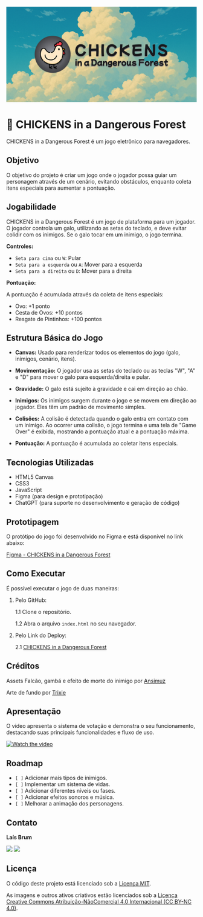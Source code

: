 ![CHICKENS in a Dangerous Forest Cover](assets/img/GitHub%20Repo%20Card.png)

# 🐔 CHICKENS in a Dangerous Forest
CHICKENS in a Dangerous Forest é um jogo eletrônico para navegadores.

## Objetivo

O objetivo do projeto é criar um jogo onde o jogador possa guiar um personagem através de um cenário, evitando obstáculos, enquanto coleta itens especiais para aumentar a pontuação.

## Jogabilidade

CHICKENS in a Dangerous Forest é um jogo de plataforma para um jogador. O jogador controla um galo, utilizando as setas do teclado, e deve evitar colidir com os inimigos. Se o galo tocar em um inimigo, o jogo termina.

**Controles:**

*   `Seta para cima` ou `W`: Pular
*   `Seta para a esquerda` ou `A`: Mover para a esquerda
*   `Seta para a direita` ou `D`: Mover para a direita

**Pontuação:**

A pontuação é acumulada através da coleta de itens especiais:

*   Ovo: +1 ponto
*   Cesta de Ovos: +10 pontos
*   Resgate de Pintinhos: +100 pontos

## Estrutura Básica do Jogo

*   **Canvas:** Usado para renderizar todos os elementos do jogo (galo, inimigos, cenário, itens).

*   **Movimentação:** O jogador usa as setas do teclado ou as teclas "W", "A" e "D" para mover o galo para esquerda/direita e pular.

*   **Gravidade:** O galo está sujeito à gravidade e cai em direção ao chão.

*   **Inimigos:** Os inimigos surgem durante o jogo e se movem em direção ao jogador. Eles têm um padrão de movimento simples.

*   **Colisões:** A colisão é detectada quando o galo entra em contato com um inimigo. Ao ocorrer uma colisão, o jogo termina e uma tela de "Game Over" é exibida, mostrando a pontuação atual e a pontuação máxima.

*   **Pontuação:** A pontuação é acumulada ao coletar itens especiais.

## Tecnologias Utilizadas

*   HTML5 Canvas
*   CSS3
*   JavaScript
*   Figma (para design e prototipação)
*   ChatGPT (para suporte no desenvolvimento e geração de código)

## Prototipagem

O protótipo do jogo foi desenvolvido no Figma e está disponível no link abaixo:

[Figma - CHICKENS in a Dangerous Forest](https://www.figma.com/design/T4tVWbLivLbbvES6Xb3j73/Game-Chickens-in-a-Dangerous-Forest?node-id=0-1&t=OklIW4u8hL29SuJi-1)

## Como Executar

É possível executar o jogo de duas maneiras:

1.  Pelo GitHub:

    1.1 Clone o repositório.

    1.2 Abra o arquivo `index.html` no seu navegador.

2.  Pelo Link do Deploy:

    2.1 [CHICKENS in a Dangerous Forest](https://laisbrme.github.io/game-developer/)

## Créditos

Assets Falcão, gambá e efeito de morte do inimigo por [Ansimuz](https://ansimuz.itch.io/sunny-land-pixel-game-art)

Arte de fundo por [Trixie](https://trixelized.itch.io/starstring-fields)


## Apresentação

O vídeo apresenta o sistema de votação e demonstra o seu funcionamento, destacando suas principais funcionalidades e fluxo de uso.

[![Watch the video](https://img.youtube.com/vi/gHf5ND2g_PI/hqdefault.jpg)](https://youtu.be/gHf5ND2g_PI)


## Roadmap

*   `[ ]` Adicionar mais tipos de inimigos.
*   `[ ]` Implementar um sistema de vidas.
*   `[ ]` Adicionar diferentes níveis ou fases.
*   `[ ]` Adicionar efeitos sonoros e música.
*   `[ ]` Melhorar a animação dos personagens.


## Contato

**Laís Brum**

<div> 
  <a href = "mailto: eng.laisbm@gmail.com"><img src="https://img.shields.io/badge/-Gmail-%23333?style=for-the-badge&logo=gmail&logoColor=white" target="_blank"></a>
  <a href="https://www.linkedin.com/in/lais-brum-menezes/" target="_blank"><img src="https://img.shields.io/badge/-LinkedIn-%230077B5?style=for-the-badge&logo=linkedin&logoColor=white" target="_blank"></a> 
</div>


## Licença

O código deste projeto está licenciado sob a [Licença MIT](LICENSE.md).

As imagens e outros ativos criativos estão licenciados sob a [Licença Creative Commons Atribuição-NãoComercial 4.0 Internacional (CC BY-NC 4.0)](https://creativecommons.org/licenses/by-nc/4.0/).
